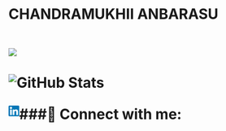 <h1> CHANDRAMUKHII ANBARASU<h1>

<!--
**CHANDRAMUKHII/CHANDRAMUKHII** is a ✨ _special_ ✨ repository because its `README.md` (this file) appears on your GitHub profile.

Here are some ideas to get you started:

- 🔭 I’m currently working on ...
- 🌱 I’m currently learning ...
- 👯 I’m looking to collaborate on ...
- 🤔 I’m looking for help with ...
- 💬 Ask me about ...
- 📫 How to reach me: ...
- 😄 Pronouns: ...
- ⚡ Fun fact: ...
-->
![](https://komarev.com/ghpvc/?username=CHANDRAMUKHII&color=ff69b4&style=plastic)
 

![GitHub Stats](https://github-readme-stats.vercel.app/api?username=CHANDRAMUKHII&theme=radical)

###🤝 Connect with me:
 <a href="https://www.linkedin.com/in/chandramukhii-anbarasu/"><img align="left" src="https://raw.githubusercontent.com/CHANDRAMUKHII/CHANDRAMUKHII/main/images/linkedin.png" alt="chandramukhii | LinkedIn" width="21px"/></a>
